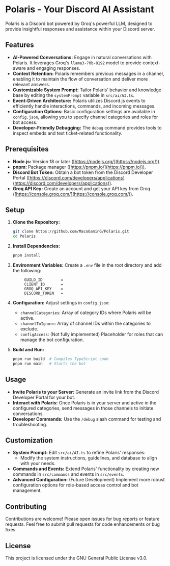 # Polaris - Your Discord AI Assistant

Polaris is a Discord bot powered by Groq's powerful LLM, designed to provide insightful responses and assistance within your Discord server.

## Features

* **AI-Powered Conversations:** Engage in natural conversations with Polaris. It leverages Groq's `llama3-70b-8192` model to provide context-aware and engaging responses.
* **Context Retention:** Polaris remembers previous messages in a channel, enabling it to maintain the flow of conversation and deliver more relevant answers.
* **Customizable System Prompt:** Tailor Polaris' behavior and knowledge base by editing the `systemPrompt` variable in `src/ai/AI.ts`.
* **Event-Driven Architecture:** Polaris utilizes Discord.js events to efficiently handle interactions, commands, and incoming messages.
* **Configuration Options:**  Basic configuration settings are available in `config.json`, allowing you to specify channel categories and roles for bot access.
* **Developer-Friendly Debugging:**  The `debug` command provides tools to inspect embeds and test ticket-related functionality.

## Prerequisites

* **Node.js:** Version 18 or later ([https://nodejs.org/](https://nodejs.org/)).
* **pnpm:**  Package manager ([https://pnpm.io/](https://pnpm.io/)).
* **Discord Bot Token:**  Obtain a bot token from the Discord Developer Portal ([https://discord.com/developers/applications](https://discord.com/developers/applications)).
* **Groq API Key:** Create an account and get your API key from Groq ([https://console.groq.com/](https://console.groq.com/)).

## Setup

1. **Clone the Repository:**

   ```bash
   git clone https://github.com/MacoGaminG/Polaris.git
   cd Polaris
   ```
2. **Install Dependencies:**

   ```bash
   pnpm install 
   ```
3. **Environment Variables:**
   Create a `.env` file in the root directory and add the following:

   ```plaintext
        GUILD_ID        =
        CLIENT_ID       =
        GROQ_API_KEY    =
        DISCORD_TOKEN   =
   ```
4. **Configuration:**
   Adjust settings in `config.json`:

   * `channelCategories`:  Array of category IDs where Polaris will be active.
   * `channelToIgnore`: Array of channel IDs within the categories to exclude.
   * `configAccess`: (Not fully implemented)  Placeholder for roles that can manage the bot configuration.
5. **Build and Run:**

   ```bash
   pnpm run build  # Compiles TypeScript code
   pnpm run main   # Starts the bot
   ```

## Usage

* **Invite Polaris to your Server:**  Generate an invite link from the Discord Developer Portal for your bot.
* **Interact with Polaris:** Once Polaris is in your server and active in the configured categories, send messages in those channels to initiate conversations.
* **Developer Commands:** Use the `/debug` slash command for testing and troubleshooting.

## Customization

* **System Prompt:**  Edit `src/ai/AI.ts` to refine Polaris' responses:
  * Modify the system instructions, guidelines, and database to align with your needs.
* **Commands and Events:**  Extend Polaris' functionality by creating new commands in `src/commands` and events in `src/events`.
* **Advanced Configuration:** (Future Development) Implement more robust configuration options for role-based access control and bot management.

## Contributing

Contributions are welcome! Please open issues for bug reports or feature requests. Feel free to submit pull requests for code enhancements or bug fixes.

## License

This project is licensed under the GNU General Public License v3.0.
